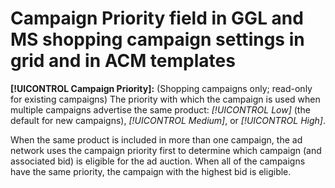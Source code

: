 # Campaign Priority field in GGL and MS shopping campaign settings in grid and in ACM templates

**[!UICONTROL Campaign Priority]:** (Shopping campaigns only; read-only for existing campaigns) The priority with which the campaign is used when multiple campaigns advertise
the same product: *[!UICONTROL Low]* (the default for new campaigns), *[!UICONTROL Medium]*, or *[!UICONTROL High]*.

When the same product is included in more than one campaign, the ad network uses the campaign priority first to determine which campaign (and associated bid) is eligible
for the ad auction. When all of the campaigns have the same priority, the campaign with the highest bid is eligible.
